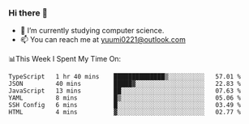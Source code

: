 ### Hi there 👋

- 📕 I’m currently studying computer science.
- 📫 You can reach me at yuumi0221@outlook.com


📊This Week I Spent My Time On:
<!--START_SECTION:waka-->

```text
TypeScript   1 hr 40 mins    ██████████████▒░░░░░░░░░░   57.01 %
JSON         40 mins         █████▓░░░░░░░░░░░░░░░░░░░   22.83 %
JavaScript   13 mins         ██░░░░░░░░░░░░░░░░░░░░░░░   07.63 %
YAML         8 mins          █▒░░░░░░░░░░░░░░░░░░░░░░░   05.06 %
SSH Config   6 mins          █░░░░░░░░░░░░░░░░░░░░░░░░   03.49 %
HTML         4 mins          ▓░░░░░░░░░░░░░░░░░░░░░░░░   02.77 %
```

<!--END_SECTION:waka-->

<!--
**Yuumi0221/Yuumi0221** is a ✨ _special_ ✨ repository because its `README.md` (this file) appears on your GitHub profile.

Here are some ideas to get you started:

- 🔭 I’m currently working on ...
- 🌱 I’m currently learning ...
- 👯 I’m looking to collaborate on ...
- 🤔 I’m looking for help with ...
- 💬 Ask me about ...
- 📫 How to reach me: ...
- 😄 Pronouns: ...
- ⚡ Fun fact: ...
-->
